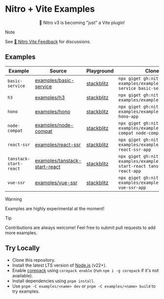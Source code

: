 # Nitro + Vite Examples

<p align="center">🎉 Nitro v3 is becoming "just" a Vite plugin!</p>

> [!NOTE]
> See [💬 Nitro Vite Feedback](https://github.com/nitrojs/nitro/discussions/3460) for discussions.

## Examples

<!-- Use `pnpm automd` to update section below -->

<!-- automd:examples -->

| Example | Source | Playground | Clone |
| --- | --- | --- | --- |
| `basic-service` | [examples/basic-service](./examples/basic-service/) | [stackblitz](https://stackblitz.com/fork/github/nitrojs/nitro-vite-examples/tree/main/examples/basic-service?startScript=dev&file=vite.config.mjs,server.ts) | `npx giget gh:nitrojs/vite-examples/examples/basic-service basic-service-app` |
| `h3` | [examples/h3](./examples/h3/) | [stackblitz](https://stackblitz.com/fork/github/nitrojs/nitro-vite-examples/tree/main/examples/h3?startScript=dev&file=vite.config.mjs,server.ts) | `npx giget gh:nitrojs/vite-examples/examples/h3 h3-app` |
| `hono` | [examples/hono](./examples/hono/) | [stackblitz](https://stackblitz.com/fork/github/nitrojs/nitro-vite-examples/tree/main/examples/hono?startScript=dev&file=vite.config.mjs,server.ts) | `npx giget gh:nitrojs/vite-examples/examples/hono hono-app` |
| `node-compat` | [examples/node-compat](./examples/node-compat/) | [stackblitz](https://stackblitz.com/fork/github/nitrojs/nitro-vite-examples/tree/main/examples/node-compat?startScript=dev&file=vite.config.mjs,server.ts) | `npx giget gh:nitrojs/vite-examples/examples/node-compat node-compat-app` |
| `react-ssr` | [examples/react-ssr](./examples/react-ssr/) | [stackblitz](https://stackblitz.com/fork/github/nitrojs/nitro-vite-examples/tree/main/examples/react-ssr?startScript=dev&file=vite.config.mjs,server.ts) | `npx giget gh:nitrojs/vite-examples/examples/react-ssr react-ssr-app` |
| `tanstack-start-react` | [examples/tanstack-start-react](./examples/tanstack-start-react/) | [stackblitz](https://stackblitz.com/fork/github/nitrojs/nitro-vite-examples/tree/main/examples/tanstack-start-react?startScript=dev&file=vite.config.mjs,server.ts) | `npx giget gh:nitrojs/vite-examples/examples/tanstack-start-react tanstack-start-react-app` |
| `vue-ssr` | [examples/vue-ssr](./examples/vue-ssr/) | [stackblitz](https://stackblitz.com/fork/github/nitrojs/nitro-vite-examples/tree/main/examples/vue-ssr?startScript=dev&file=vite.config.mjs,server.ts) | `npx giget gh:nitrojs/vite-examples/examples/vue-ssr vue-ssr-app` |

<!-- /automd -->

> [!WARNING]
> Examples are highly experimental at the moment!

> [!TIP]
> Contributions are always welcome! Feel free to submit pull requests to add more examples.

## Try Locally

- Clone this repository.
- Install the latest LTS version of [Node.js](https://nodejs.org/en/) (v22+).
- Enable [corepack](https://github.com/nodejs/corepack) using `corepack enable` (run `npm i -g corepack` if it's not available).
- Install dependencies using `pnpm install`.
- Use `pnpm -C examples/<name> dev` or `pnpm -C examples/<name> build` to try examples.
